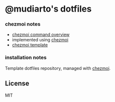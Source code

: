 # @mudiarto's dotfiles

### chezmoi notes

- [chezmoi command overview](https://www.chezmoi.io/user-guide/command-overview/)
- implemented using [chezmoi](https://www.chezmoi.io)
- [chezmoi template](https://pkg.go.dev/text/template)

### installation notes


Template dotfiles repository, managed with [chezmoi](https://chezmoi.io/).

## License

MIT
